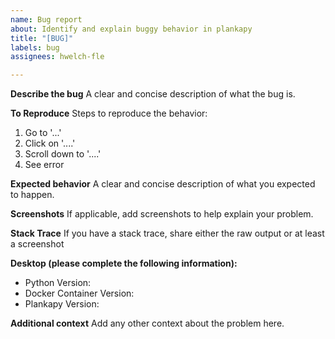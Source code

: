 ```yaml
---
name: Bug report
about: Identify and explain buggy behavior in plankapy
title: "[BUG]"
labels: bug
assignees: hwelch-fle

---
```


**Describe the bug**
A clear and concise description of what the bug is.

**To Reproduce**
Steps to reproduce the behavior:
1. Go to '...'
2. Click on '....'
3. Scroll down to '....'
4. See error

**Expected behavior**
A clear and concise description of what you expected to happen.

**Screenshots**
If applicable, add screenshots to help explain your problem.

**Stack Trace**
If you have a stack trace, share either the raw output or at least a screenshot

**Desktop (please complete the following information):**
 - Python Version: 
 - Docker Container Version: 
 - Plankapy Version: 

**Additional context**
Add any other context about the problem here.
